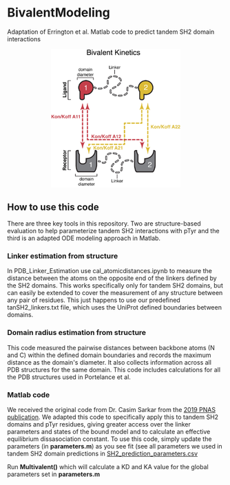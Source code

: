 # BivalentModeling
Adaptation of Errington et al. Matlab code to predict tandem SH2 domain interactions


<p align="center">
    <img src="Bivalent%20Kinetics%20nomenclature.jpg" alt="Overview of Model Parameters" width="300">
</p>

## How to use this code
There are three key tools in this repository. Two are structure-based evaluation to help parameterize tandem SH2 interactions with pTyr and the third is an adapted ODE modeling approach in Matlab. 
### Linker estimation from structure
In PDB_Linker_Estimation use cal_atomicdistances.ipynb to measure the distance between the atoms on the opposite end of the linkers defined by the SH2 domains. This works specifically only for tandem SH2 domains, but can easily be extended to cover the measurement of any structure between any pair of residues. This just happens to use our predefined tanSH2_linkers.txt file, which uses the UniProt defined boundaries between domains. 

### Domain radius estimation from structure
This code measured the pairwise distances between backbone atoms (N and C) within the defined domain boundaries and records the maximum distance as the domain's diameter. It also collects information across all PDB structures for the same domain. This code includes calculations for all the PDB structures used in Portelance et al.

### Matlab code 
We received the original code from Dr. Casim Sarkar from the [2019 PNAS publication](https://pubmed.ncbi.nlm.nih.gov/31776263/). We adapted this code to specifically apply this to tandem SH2 domains and pTyr residues, giving greater access over the linker parameters and states of the bound model and to calculate an effective equilibrium dissasociation constant. To use this code, simply update the parameters (in **parameters.m**) as you see fit (see all parameters we used in tandem SH2 domain predictions in [SH2_prediction_parameters.csv](Bivalent_Matlab_Code/SH2_prediction_parameters.csv)

Run **Multivalent()** which will calculate a KD and KA value for the global parameters set in **parameters.m**

